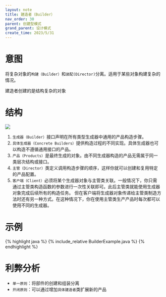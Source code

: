 ```yaml
---
layout: note
title: 建造者（Builder）
nav_order: 30
parent: 创建型模式
grand_parent: 设计模式
create_time: 2023/5/31
---
```


# 意图

将复杂对象的`构建（Builder）`和`装配(Director)`分离。适用于某些对象构建复杂的情况。

建造者创建的是结构复杂的对象

# 结构

![](https://cdn.jsdelivr.net/gh/guosonglu/images@master/blog-img/20230601090305.png)

1. `生成器（Builder）`接口声明在所有类型生成器中通用的产品构造步骤。
2. `具体生成器（Concrete Builders）`提供构造过程的不同实现。具体生成器也可以构造不遵循通用接口的产品。
3. `产品（Products）`是最终生成的对象。由不同生成器构造的产品无需属于同一类层次结构或接口。
4. `主管（Director）`类定义调用构造步骤的顺序，这样你就可以创建和复用特定的产品配置。
5. `客户端（Client）`必须将某个生成器对象与主管类关联。一般情况下，你只需通过主管类构造函数的参数进行一次性关联即可。此后主管类就能使用生成器对象完成后续所有的构造任务。
   但在客户端将生成器对象传递给主管类制造方法时还有另一种方式。在这种情况下，你在使用主管类生产产品时每次都可以使用不同的生成器。

# 示例

{% highlight java %}
{% include_relative BuilderExample.java %}
{% endhighlight %}

# 利弊分析

- `单一原则`：将部件的创建和组装分离
- `开闭原则`：可以通过增加`具体建造者`类扩展新的产品
